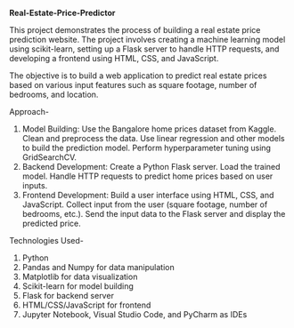 **Real-Estate-Price-Predictor**

This project demonstrates the process of building a real estate price prediction website. The project involves creating a machine learning model using scikit-learn, setting up a Flask server to handle HTTP requests, and developing a frontend using HTML, CSS, and JavaScript.

The objective is to build a web application to predict real estate prices based on various input features such as square footage, number of bedrooms, and location.

Approach-
1) Model Building:
Use the Bangalore home prices dataset from Kaggle.
Clean and preprocess the data.
Use linear regression and other models to build the prediction model.
Perform hyperparameter tuning using GridSearchCV.
2) Backend Development:
Create a Python Flask server.
Load the trained model.
Handle HTTP requests to predict home prices based on user inputs.
3) Frontend Development:
Build a user interface using HTML, CSS, and JavaScript.
Collect input from the user (square footage, number of bedrooms, etc.).
Send the input data to the Flask server and display the predicted price.

Technologies Used-
1) Python
2) Pandas and Numpy for data manipulation
3) Matplotlib for data visualization
4) Scikit-learn for model building
5) Flask for backend server
6) HTML/CSS/JavaScript for frontend
7) Jupyter Notebook, Visual Studio Code, and PyCharm as IDEs

